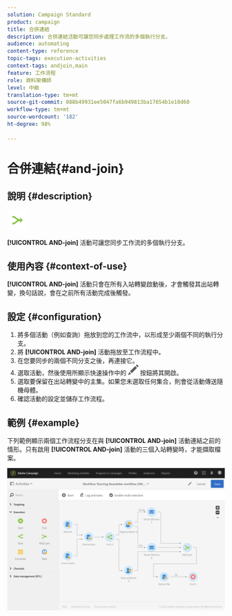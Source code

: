 ```yaml
---
solution: Campaign Standard
product: campaign
title: 合併連結
description: 合併連結活動可讓您同步處理工作流的多個執行分支。
audience: automating
content-type: reference
topic-tags: execution-activities
context-tags: andjoin,main
feature: 工作流程
role: 資料架構師
level: 中級
translation-type: tm+mt
source-git-commit: 088b49931ee5047fa6b949813ba17654b1e10d60
workflow-type: tm+mt
source-wordcount: '182'
ht-degree: 98%

---
```



# 合併連結{#and-join}

## 說明 {#description}

![](assets/and_join.png)

**[!UICONTROL AND-join]** 活動可讓您同步工作流的多個執行分支。

## 使用內容 {#context-of-use}

**[!UICONTROL AND-join]** 活動只會在所有入站轉變啟動後，才會觸發其出站轉變，換句話說，會在之前所有活動完成後觸發。

## 設定 {#configuration}

1. 將多個活動（例如查詢）拖放到您的工作流中，以形成至少兩個不同的執行分支。
1. 將 **[!UICONTROL AND-join]** 活動拖放至工作流程中。
1. 在您要同步的兩個不同分支之後，再連接它。
1. 選取活動，然後使用所顯示快速操作中的 ![](assets/edit_darkgrey-24px.png) 按鈕將其開啟。
1. 選取要保留在出站轉變中的主集。如果您未選取任何集合，則會從活動傳送隨機母體。
1. 確認活動的設定並儲存工作流程。

## 範例 {#example}

下列範例顯示兩個工作流程分支在與 **[!UICONTROL AND-join]** 活動連結之前的情形。只有啟用 **[!UICONTROL AND-join]** 活動的三個入站轉變時，才能擷取檔案。

![](assets/wkf_and-join_example.png)

